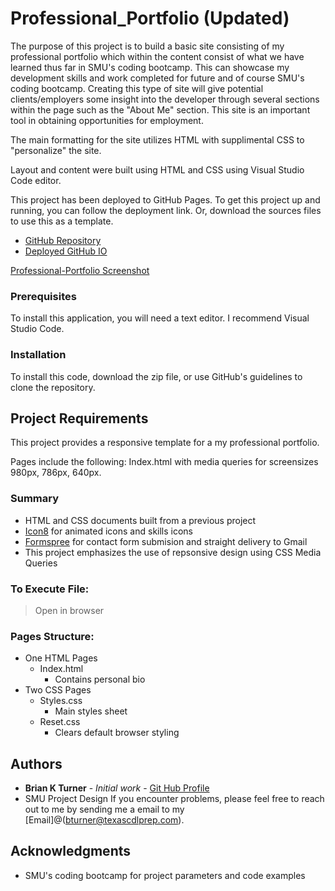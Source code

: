 # Professional_Portfolio (Updated)

The purpose of this project is to build a basic site consisting of my professional portfolio which within the content consist of what we have learned thus far in SMU's coding bootcamp. This can showcase my development skills and work completed for future and of course SMU's coding bootcamp. Creating this type of site will give potential clients/employers some insight into the developer through several sections within the page such as the "About Me" section. This site is an important tool in obtaining opportunities for employment.

The main formatting for the site utilizes HTML with supplimental CSS to "personalize" the site.

Layout and content were built using HTML and CSS using Visual Studio Code editor.

This project has been deployed to GitHub Pages. To get this project up and running, you can follow the deployment link. Or, download the sources files to use this as a template.

- [GitHub Repository](https://github.com/bkturner1220/Professional_Portfolio)
- [Deployed GitHub IO](https://bkturner1220.github.io/Professional_Portfolio/)

[Professional-Portfolio Screenshot](BrianTurner-Shot.jpg)

### Prerequisites

To install this application, you will need a text editor. I recommend Visual Studio Code.

### Installation

To install this code, download the zip file, or use GitHub's guidelines to clone the repository.

## Project Requirements

This project provides a responsive template for a my professional portfolio.

Pages include the following: Index.html with media queries for screensizes 980px, 786px, 640px.

### Summary

- HTML and CSS documents built from a previous project
- [Icon8](https://icons8.com/) for animated icons and skills icons
- [Formspree](https://formspree.io/) for contact form submision and straight delivery to Gmail
- This project emphasizes the use of repsonsive design using CSS Media Queries

### To Execute File:

> Open in browser

### Pages Structure:

- One HTML Pages
  - Index.html
    - Contains personal bio
- Two CSS Pages
  - Styles.css
    - Main styles sheet
  - Reset.css
    - Clears default browser styling

## Authors

- **Brian K Turner** - _Initial work_ - [Git Hub Profile](https://github.com/bkturner1220)
- SMU Project Design
  If you encounter problems, please feel free to reach out to me by sending me a email to my [Email]@(bturner@texascdlprep.com).

## Acknowledgments

- SMU's coding bootcamp for project parameters and code examples
